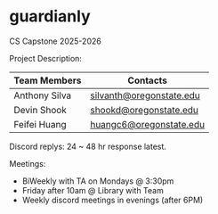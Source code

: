 # guardianly
CS Capstone 2025-2026

Project Description:



Team Members  |         Contacts          
------------- | ------------------------- 
Anthony Silva | silvanth@oregonstate.edu  
Devin Shook   | shookd@oregonstate.edu    
Feifei Huang  | huangc6@oregonstate.edu   


Discord replys: 24 ~ 48 hr response latest.

Meetings:
  - BiWeekly with TA on Mondays @ 3:30pm
  - Friday after 10am @ Library with Team
  - Weekly discord meetings in evenings (after 6PM)
